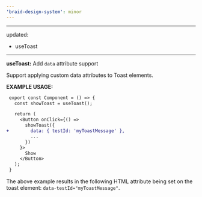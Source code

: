 ```yaml
---
'braid-design-system': minor
---
```


---
updated:
  - useToast
---

**useToast:** Add `data` attribute support

Support applying custom data attributes to Toast elements.

**EXAMPLE USAGE:**
```diff
 export const Component = () => {
   const showToast = useToast();

   return (
     <Button onClick={() =>
       showToast({
+        data: { testId: 'myToastMessage' },
         ...
       })
     }>
       Show
     </Button>
   );
 }
```
The above example results in the following HTML attribute being set on the toast element: 
`data-testId="myToastMessage"`.